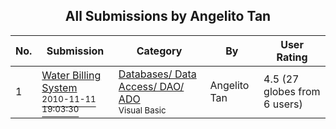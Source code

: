 ﻿<div align="center">

## All Submissions by Angelito Tan

</div>

No.  | Submission | Category | By   | User Rating
---- | ---------- | -------- | ---- | -----------
1 | [Water Billing System<br /><sup>2010-11-11 19:03:30</sup>](https://github.com/Planet-Source-Code/angelito-tan-water-billing-system__1-73590) | [Databases/ Data Access/ DAO/ ADO<br /><sup>Visual Basic</sup>](../ByCategory/databases-data-access-dao-ado__1-6.md) | Angelito Tan | 4.5 (27 globes from 6 users)
